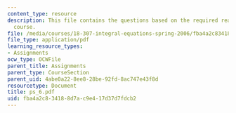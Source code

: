 ```yaml
---
content_type: resource
description: This file contains the questions based on the required reading for the
  course.
file: /media/courses/18-307-integral-equations-spring-2006/fba4a2c834188d7ac9e417d37d7fdcb2_ps_6.pdf
file_type: application/pdf
learning_resource_types:
- Assignments
ocw_type: OCWFile
parent_title: Assignments
parent_type: CourseSection
parent_uid: 4abe0a22-8ee8-28be-92fd-8ac747e43f8d
resourcetype: Document
title: ps_6.pdf
uid: fba4a2c8-3418-8d7a-c9e4-17d37d7fdcb2
---
```


